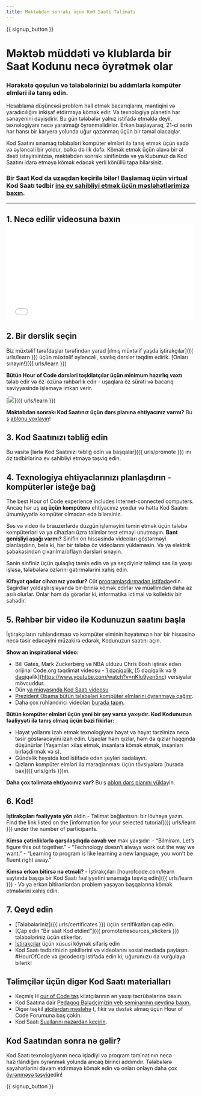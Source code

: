 ```yaml
---
title: Məktəbdən sonrakı üçün Kod Saatı Təlimatı
---
```


{{ signup_button }}

# Məktəb müddəti və klublarda bir Saat Kodunu necə öyrətmək olar

### Hərəkətə qoşulun və tələbələrinizi bu addımlarla kompüter elmləri ilə tanış edin.

Hesablama düşüncəsi problem həll etmək bacarıqlarını, məntiqini və yaradıcılığını inkişaf etdirməyə kömək edir. Və texnologiya planetin hər sənayenini dəyişdirir. Bu gün tələbələr yalnız istifadə etməklə deyil, texnologiyanı necə yaratmağı öyrənməlidirlər. Erkən başlayaraq, 21-ci əsrin hər hansı bir karyera yolunda uğur qazanmaq üçün bir təməl olacaqlar.

Kod Saatını sınamaq tələbələri kompüter elmləri ilə tanış etmək üçün sadə və əyləncəli bir yoldur, bəlkə də ilk dəfə. Kömək etmək üçün əlavə bir əl dəsti istəyirsinizsə, məktəbdən sonrakı sinifinizdə və ya klubunuz</a> da Kod Saatını idarə etməyə kömək edəcək yerli könüllü tapa bilərsiniz.</p> 

### Bir Saat Kod da uzaqdan keçirilə bilər! Başlamaq üçün virtual Kod Saatı tədbir [inə ev sahibliyi etmək üçün məsləhətlərimizə baxın](https://hourofcode.com/us/how-to/virtual).

* * *

## 1. Necə edilir videosuna baxın <iframe width="500" height="255" src="//www.youtube.com/embed/SrnvvWDm73k" frameborder="0" allowfullscreen></iframe> 

## 2. Bir dərslik seçin

Biz müxtəlif tərəfdaşlar tərəfindən yarad [ılmış müxtəlif yaşda iştirakçılar]({{ urls/learn }}) üçün müxtəlif əyləncəli, saatlıq dərslər təqdim edirik. [Onları sınayın!]({{ urls/learn }})

**Bütün Hour of Code dərsləri təşkilatçılar üçün minimum hazırlıq vaxtı** tələb edir və öz-özünə rəhbərlik edir - uşaqlara öz sürəti və bacarıq səviyyəsində işləməyə imkan verir.

[![](/images/fit-700/tutorials.png)]({{ urls/learn }})

**Məktəbdən sonrakı Kod Saatınız üçün dərs planına ehtiyacınız varmı?** Bu ş [ablonu yoxlayın](/files/AfterschoolEducatorLessonPlanOutline.docx)!

## 3. Kod Saatınızı təbliğ edin

Bu vasitə [lərlə Kod Saatınızı təbliğ edin və başqalar]({{ urls/promote }}) ını öz tədbirlərinə ev sahibliyi etməyə təşviq edin.

## 4. Texnologiya ehtiyaclarınızı planlaşdırın - kompüterlər isteğe bağ

The best Hour of Code experience includes Internet-connected computers. Ancaq hər uş **aq üçün kompüterə** ehtiyacınız yoxdur və hətta Kod Saatını ümumiyyətlə kompüter olmadan edə bilərsiniz.

Səs və video ilə brauzerlərdə düzgün işləməyini təmin etmək üçün tələbə kompüterləri və ya cihazları üzrə təlimlər test etməyi unutmayın. **Bant genişliyi aşağı varmı?** Sinifin ön hissəsində videoları göstərməyi planlaşdırın, belə ki, hər bir tələbə öz videolarını yükləməsin. Və ya elektrik şəbəkəsindən çıxarılma/oflayn dərsləri sınayın.

Sənin sinfiniz üçün qulaqlıq təmin edin və ya seçdiyiniz təlimçi səs ilə yaxşı işləsə, tələbələrə özlərini gətirmələrini xahiş edin.

**Kifayət qədər cihazınız yoxdur?** Cüt [proqramlaşdırmadan istifadə](https://www.youtube.com/watch?v=vgkahOzFH2Q)edin. Şagirdlər yoldaşlı işləyəndə bir-briniə kömək edirlər və müəllimdən daha az asılı olurlar. Onlar həm də görərlər ki, informatika ictimai və kollektiv bir sahədir.

## 5. Rəhbər bir video ilə Kodunuzun saatını başla

İştirakçıların ruhlandırması və kompüter elminin həyatımızın hər bir hissəsinə necə təsir edəcəyini müzakirə edərək, Kodunuzun saatını açın.

**Show an inspirational video:**

- Bill Gates, Mark Zuckerberg və NBA ulduzu Chris Bosh iştirak edən orijinal Code.org təqdimat videosu - [1 dəqiqəlik](https://www.youtube.com/watch?v=qYZF6oIZtfc), [5 dəqiqəlik və [9 dəqi](https://www.youtube.com/watch?v=dU1xS07N-FA)qəlik](https://www.youtube.com/watch?v=nKIu9yen5nc) versiyalar mövcuddur.
- Dün [ya miqyasında Kod Saatı videosu](https://www.youtube.com/watch?v=KsOIlDT145A)
- [Prezident Obama bütün tələbələri kompüter elmlərini öyrənməyə çağırır](https://www.youtube.com/watch?v=6XvmhE1J9PY).
- Daha çox ruhlandırıcı videoları [burada tapın](https://www.youtube.com/playlist?list=PLzdnOPI1iJNfpD8i4Sx7U0y2MccnrNZuP).

**Bütün kompüter elmləri üçün yeni bir şey varsa yaxşıdır. Kod Kodunuzun fəaliyyəti ilə tanış olmaq üçün bəzi fikirlər:**

- Həyat yollarını izah etmək texnologiyanı həyat və həyat tərzimizə necə təsir göstərəcəyini izah edin. Uşaqlar həm qızlar, həm də qızlar haqqında düşünürlər (Yaşamları xilas etmək, insanlara kömək etmək, insanları birləşdirmək və s).
- Gündəlik həyatda kod istifadə edən şeyləri sadalayın.
- Qızların kompüter elmləri ilə maraqlanması üçün tövsiyələrə [burada bax]({{ urls/girls }})ın.

**Daha çox təlimata ehtiyacınız var?** Bu ş [ablon dərs planını yüklə](/files/AfterschoolEducatorLessonPlanOutline.docx)yin.

## 6. Kod!

**İştirakçıları fəaliyyətə yön** əldin - Təlimat bağlantısını bir lövhəyə yazın. Find the link listed on the [information for your selected tutorial]({{ urls/learn }}) under the number of participants.

**Kimsə çətinliklərlə qarşılaşdıqda cavab ver** mək yaxşıdır: - “Bilmirəm. Let’s figure this out together.” - “Technology doesn’t always work out the way we want.” - “Learning to program is like learning a new language; you won’t be fluent right away.”

**Kimsə erkən bitirsə nə etməli?** - İştirakçıları [hourofcode.com/learn saytında başqa bir Kod Saatı fəaliyyətini sınamağa təşviq edin]({{ urls/learn }}) - Və ya erkən bitirənlərdən problem yaşayan başqalarına kömək etmələrini xahiş edin.

## 7. Qeyd edin

- [Tələbələriniz]({{ urls/certificates }}) üçün sertifikatları çap edin.
- [Çap edin “Bir saat Kod etdim!”]({{ promote/resources_stickers }}) tələbələriniz üçün stikerlər.
- [İştirakçılar](https://www.amazon.com/stores/Code/page/8557B2A6-EBF2-4C9F-95C5-C3256FBA0220?ref_=ast_bln) üçün xüsusi köynək sifariş edin
- Kod Saatı tədbirinizin şəkillərini və videolarını sosial mediada paylaşın. #HourOfCode və @codeorg istifadə edin ki, uğurunuzu da vurğulaya bilərik!

## Təlimçilər üçün digər Kod Saatı materialları

- Keçmiş H [our of Code təş](http://www.slideshare.net/TeachCode/hour-of-code-best-practices-for-successful-educators-51273466) kilatçılarının ən yaxşı təcrübələrinə baxın.
- Kod Saatına dair [Pedaqoq Bələdçimizin veb seminarının qeydinə baxın.](https://youtu.be/EJeMeSW2-Mw)
- Digər təşkil [atçılardan məsləhə](http://forum.code.org/c/plc/hour-of-code) t, fikir və dəstək almaq üçün Hour of Code Forumuna baş çəkin.
- Kod Saatı [Suallarını nəzərdən keçirin](https://support.code.org/hc/en-us/categories/200147083-Hour-of-Code).

## Kod Saatından sonra nə gəlir?

Kod Saatı texnologiyanın necə işlədiyi və proqram təminatının necə hazırlandığını öyrənmək yolunda ancaq birinci addımdır. Tələbələrə səyahətlərini davam etdirməyə kömək edin və onları onlayn daha çox [öyrənməyə təşviq](/beyond)edin!

{{ signup_button }}